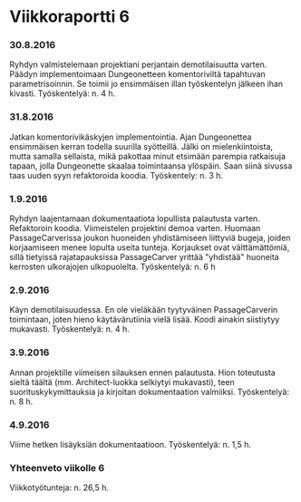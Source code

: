 Viikkoraportti 6
================

### 30.8.2016

Ryhdyn valmistelemaan projektiani perjantain demotilaisuutta varten. Päädyn implementoimaan Dungeonetteen komentoriviltä tapahtuvan parametrisoinnin. Se toimii jo ensimmäisen illan työskentelyn jälkeen ihan kivasti. 
Työskentelyä: n. 4 h.

### 31.8.2016

Jatkan komentorivikäskyjen implementointia. Ajan Dungeonettea ensimmäisen kerran todella suurilla syötteillä. Jälki on mielenkiintoista, mutta samalla sellaista, mikä pakottaa minut etsimään parempia ratkaisuja tapaan, jolla Dungeonette skaalaa toimintaansa ylöspäin. Saan siinä sivussa taas uuden syyn refaktoroida koodia.
Työskentely: n. 3 h.

### 1.9.2016

Ryhdyn laajentamaan dokumentaatiota lopullista palautusta varten. Refaktoroin koodia. Viimeistelen projektini demoa varten. Huomaan PassageCarverissa joukon huoneiden yhdistämiseen liittyviä bugeja, joiden korjaamiseen menee lopulta useita tunteja. Korjaukset ovat välttämättömiä, sillä tietyissä rajatapauksissa PassageCarver yrittää "yhdistää" huoneita kerrosten ulkorajojen ulkopuolelta.
Työskentelyä: n. 6 h

### 2.9.2016

Käyn demotilaisuudessa. En ole vieläkään tyytyväinen PassageCarverin toimintaan, joten hieno käytävärutiinia vielä lisää. Koodi ainakin siistiytyy mukavasti.
Työskentelyä: n. 4 h.

### 3.9.2016

Annan projektille viimeisen silauksen ennen palautusta. Hion toteutusta sieltä täältä (mm. Architect-luokka selkiytyi mukavasti), teen suorituskykymittauksia ja kirjoitan dokumentaation valmiiksi.
Työskentelyä: n. 8 h.

### 4.9.2016

Viime hetken lisäyksiän dokumentaatioon.
Työskentelyä: n. 1,5 h.

### Yhteenveto viikolle 6
Viikkotyötunteja: n. 26,5 h. 
